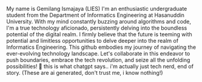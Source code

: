 My name is Gemilang Ismajaya (LIES)
I'm an enthusiastic undergraduate student from the Department of Informatics Engineering at Hasanuddin University.
With my mind constantly buzzing around algorithms and code, I'm a true technology aficionado, persistently delving into the boundless potential of the digital realm.
I firmly believe that the future is teeming with potential and limitless opportunities to delve deeper into the realm of Informatics Engineering. 
This github embodies my journey of navigating the ever-evolving technology landscape.
Let's collaborate in this endeavor to push boundaries, embrace the tech revolution, and seize all the unfolding possibilities! 🚀
this is what chatgpt says..
i'm actually just tech nerd, end of story. (These are ai generated, don't trust me, i know nothing!)
